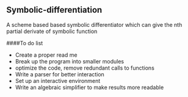 ## Symbolic-differentiation
A scheme based based symbolic differentiator which can give the nth partial derivate of symbolic function


####To do list
- Create a proper read me
- Break up the program into smaller modules
- optimize the code, remove redundant calls to functions
- Write a parser for better interaction
- Set up an interactive environment
- Write an algebraic simplifier to make results more readable
